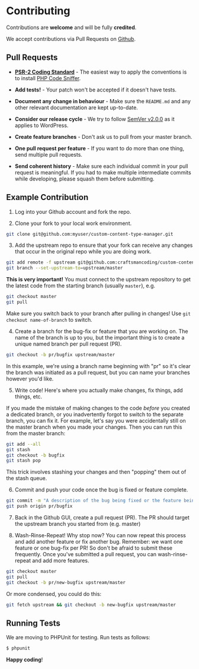 # Contributing

Contributions are **welcome** and will be fully **credited**.

We accept contributions via Pull Requests on [Github](https://github.com/craftsmancoding/custom-content-type-manager/pulls).


## Pull Requests

- **[PSR-2 Coding Standard](https://github.com/php-fig/fig-standards/blob/master/accepted/PSR-2-coding-style-guide.md)** - The easiest way to apply the conventions is to install [PHP Code Sniffer](http://pear.php.net/package/PHP_CodeSniffer).

- **Add tests!** - Your patch won't be accepted if it doesn't have tests.

- **Document any change in behaviour** - Make sure the `README.md` and any other relevant documentation are kept up-to-date.

- **Consider our release cycle** - We try to follow [SemVer v2.0.0](http://semver.org/) as it applies to WordPress.

- **Create feature branches** - Don't ask us to pull from your master branch.

- **One pull request per feature** - If you want to do more than one thing, send multiple pull requests.

- **Send coherent history** - Make sure each individual commit in your pull request is meaningful. If you had to make multiple intermediate commits while developing, please squash them before submitting.


## Example Contribution

1. Log into your Github account and fork the repo.

2. Clone your fork to your local work environment.

```bash
git clone git@github.com:myuser/custom-content-type-manager.git
```

3. Add the upstream repo to ensure that your fork can receive any changes that occur in the original repo while you are doing work.

``` bash
git add remote -f upstream git@github.com:craftsmancoding/custom-content-type-manager.git
git branch --set-upstream-to=upstream/master
```

**This is very important!** You must connect to the upstream repository to get the latest code from the starting branch (usually `master`), e.g.

```bash
git checkout master
git pull
```

Make sure you switch back to your branch after pulling in changes!  Use `git checkout name-of-branch` to switch.


4. Create a branch for the bug-fix or feature that you are working on.  The name of the branch is up to you, but the important thing is to create a unique named branch per pull request (PR).

```bash
git checkout -b pr/bugfix upstream/master
```

In this example, we're using a branch name beginning with "pr" so it's clear the branch was initiated as a pull request, but you can name your branches however you'd like.

5. Write code!  Here's where you actually make changes, fix things, add things, etc.

If you made the mistake of making changes to the code _before_ you created a dedicated branch, or you inadvertently forgot to switch to the separate branch, you can fix it.  For example, let's say you were accidentally still on the master branch when you made your changes.  Then you can run this from the master branch:

```bash
git add --all 
git stash
git checkout -b bugfix
git stash pop
```

This trick involves stashing your changes and then "popping" them out of the stash queue.


6. Commit and push your code once the bug is fixed or feature complete.

```bash
git commit -m "A description of the bug being fixed or the feature being added"
git push origin pr/bugfix
```

7. Back in the Github GUI, create a pull request (PR).  The PR should target the upstream branch you started from (e.g. master)

8. Wash-Rinse-Repeat!  Why stop now?  You can now repeat this process and add another feature or fix another bug.  Remember: we want one feature or one bug-fix per PR!  So don't be afraid to submit these frequently.  Once you've submitted a pull request, you can wash-rinse-repeat and add more features.

```bash
git checkout master
git pull
git checkout -b pr/new-bugfix upstream/master
```

Or more condensed, you could do this:

```bash
git fetch upstream && git checkout -b new-bugfix upstream/master
```


## Running Tests

We are moving to PHPUnit for testing.  Run tests as follows:

``` bash
$ phpunit
```


**Happy coding**!
